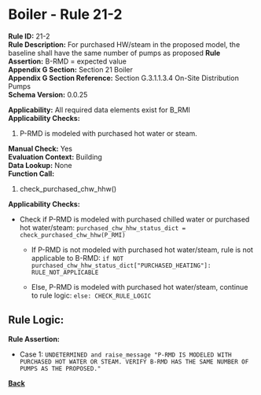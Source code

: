 
# Boiler - Rule 21-2  

**Rule ID:** 21-2  
**Rule Description:** For purchased HW/steam in the proposed model, the baseline shall have the same number of pumps as proposed
**Rule Assertion:** B-RMD = expected value  
**Appendix G Section:** Section 21 Boiler  
**Appendix G Section Reference:** Section G.3.1.1.3.4 On-Site Distribution Pumps  
**Schema Version:** 0.0.25 

**Applicability:** All required data elements exist for B_RMI  
**Applicability Checks:**  

1. P-RMD is modeled with purchased hot water or steam.

**Manual Check:** Yes  
**Evaluation Context:** Building  
**Data Lookup:** None  
**Function Call:** 

1. check_purchased_chw_hhw()


**Applicability Checks:**

- Check if P-RMD is modeled with purchased chilled water or purchased hot water/steam: `purchased_chw_hhw_status_dict = check_purchased_chw_hhw(P_RMI)`

  - If P-RMD is not modeled with purchased hot water/steam, rule is not applicable to B-RMD: `if NOT purchased_chw_hhw_status_dict["PURCHASED_HEATING"]: RULE_NOT_APPLICABLE`

  - Else, P-RMD is modeled with purchased hot water/steam, continue to rule logic: `else: CHECK_RULE_LOGIC`

## Rule Logic:  


**Rule Assertion:**

- Case 1:  `UNDETERMINED and raise_message "P-RMD IS MODELED WITH PURCHASED HOT WATER OR STEAM. VERIFY B-RMD HAS THE SAME NUMBER OF PUMPS AS THE PROPOSED."`

**[Back](../_toc.md)**
